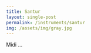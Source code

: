 ```yaml
---
title: Santur
layout: single-post
permalink: /instruments/santur
img: /assets/img/gray.jpg
---
```

Midi ...